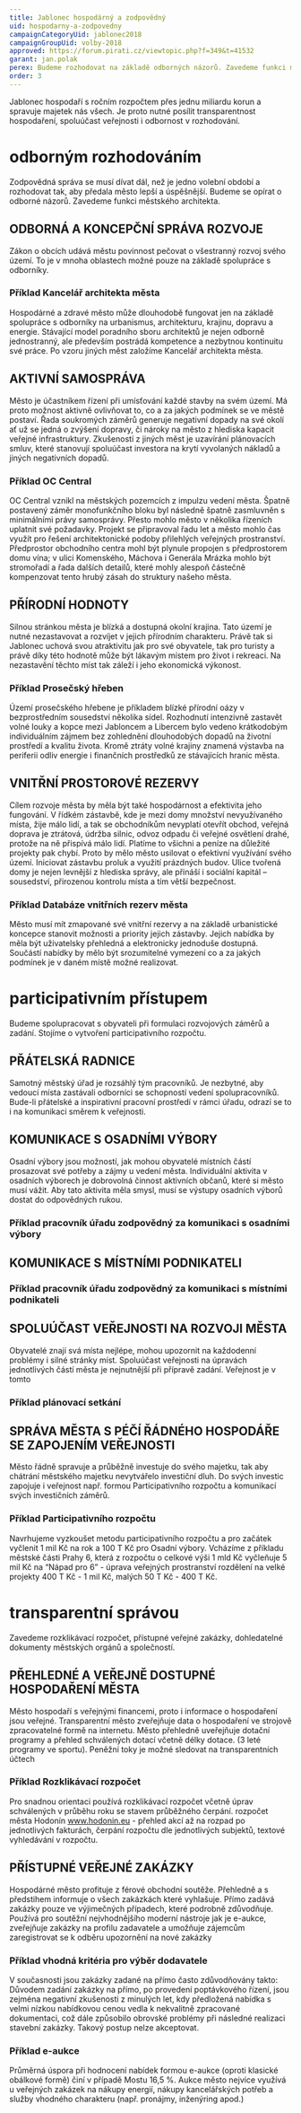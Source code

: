 ```yaml
---
title: Jablonec hospodárný a zodpovědný
uid: hospodarny-a-zodpovedny
campaignCategoryUid: jablonec2018
campaignGroupUid: volby-2018
approved: https://forum.pirati.cz/viewtopic.php?f=349&t=41532
garant: jan.polak
perex: Budeme rozhodovat na základě odborných názorů. Zavedeme funkci městského architekta. Budeme spolupracovat s obyvateli při formulaci rozvojových záměrů a zadání. Stojíme o vytvoření participativního rozpočtu. Zavedeme rozklikávací rozpočet, přístupné veřejné zakázky, dohledatelné dokumenty městských orgánů a společností.
order: 3
---
```

Jablonec hospodaří s ročním rozpočtem přes jednu miliardu korun a spravuje majetek nás všech. Je proto nutné posílit transparentnost hospodaření, spoluúčast veřejnosti i odbornost v rozhodování.   

# odborným rozhodováním
Zodpovědná správa se musí dívat dál, než je jedno volební období a rozhodovat tak, aby předala město lepší a úspěšnější. Budeme se opírat o odborné názorů. Zavedeme funkci městského architekta. 

## ODBORNÁ A KONCEPČNÍ SPRÁVA ROZVOJE
Zákon o obcích udává městu povinnost pečovat o všestranný rozvoj svého území. To je v mnoha oblastech možné pouze na základě spolupráce s odborníky.

### Příklad Kancelář architekta města
Hospodárné a zdravé město může dlouhodobě fungovat jen na základě spolupráce s odborníky na urbanismus, architekturu, krajinu, dopravu a energie. Stávající model poradního sboru architektů je nejen odborně jednostranný, ale především postrádá kompetence a nezbytnou kontinuitu své práce. Po vzoru jiných měst založíme Kancelář architekta města.


## AKTIVNÍ SAMOSPRÁVA
Město je účastníkem řízení při umísťování každé stavby na svém území. Má proto možnost aktivně ovlivňovat to, co a za jakých podmínek se ve městě postaví. Řada soukromých záměrů generuje negativní dopady na své okolí ať už se jedná o zvýšení dopravy, či nároky na město z hlediska kapacit veřejné infrastruktury. Zkušeností z jiných měst je uzavírání plánovacích smluv, které stanovují spoluúčast investora na krytí vyvolaných nákladů a jiných negativních dopadů.

### Příklad OC Central
OC Central vznikl na městských pozemcích z impulzu vedení města. Špatně postavený záměr monofunkčního bloku byl následně špatně zasmluvněn s minimálními právy samosprávy. Přesto mohlo město v několika řízeních uplatnit své požadavky. Projekt se připravoval řadu let a město mohlo čas využít pro řešení architektonické podoby přilehlých veřejných prostranství. Předprostor obchodního centra mohl být plynule propojen s předprostorem domu vína; v ulici Komenského, Máchova i Generála Mrázka mohlo být stromořadí a řada dalších detailů, které mohly alespoň částečně kompenzovat tento hrubý zásah do struktury našeho města. 

## PŘÍRODNÍ HODNOTY
Silnou stránkou města je blízká a dostupná okolní krajina. Tato území je nutné nezastavovat a rozvíjet v jejich přírodním charakteru. Právě tak si Jablonec uchová svou atraktivitu jak pro své obyvatele, tak pro turisty a právě díky této hodnotě může být lákavým místem pro život i rekreaci. Na nezastavění těchto míst tak záleží i jeho ekonomická výkonost.

### Příklad Prosečský hřeben
Území prosečského hřebene je příkladem blízké přírodní oázy v bezprostředním sousedství několika sídel. Rozhodnutí intenzivně zastavět volné louky a kopce mezi Jabloncem a Libercem bylo vedeno krátkodobým individuálním zájmem bez zohlednění dlouhodobých dopadů na životní prostředí a kvalitu života. Kromě ztráty volné krajiny znamená výstavba na periferii odliv energie i finančních prostředků ze stávajících hranic města.

## VNITŘNÍ PROSTOROVÉ REZERVY
Cílem rozvoje města by měla být také hospodárnost a efektivita jeho fungování. V řídkém zástavbě, kde je mezi domy množství nevyužívaného místa, žije málo lidí, a tak se obchodníkům nevyplatí otevřít obchod, veřejná doprava je ztrátová, údržba silnic, odvoz odpadu či veřejné osvětlení drahé, protože na ně přispívá málo lidí. Platíme to všichni a peníze na důležité projekty pak chybí. Proto by mělo město usilovat o efektivní využívání svého území. Iniciovat zástavbu proluk a využití prázdných budov. Ulice tvořená domy je nejen levnější z hlediska správy, ale přináší i sociální kapitál – sousedství, přirozenou kontrolu místa a tím větší bezpečnost.

### Příklad Databáze vnitřních rezerv města
Město musí mít zmapované své vnitřní rezervy a na základě urbanistické koncepce stanovit možnosti a priority jejich zástavby. Jejich nabídka by měla být uživatelsky přehledná a elektronicky jednoduše dostupná. Součástí nabídky by mělo být srozumitelné vymezení co a za jakých podmínek je v daném místě možné realizovat.

# participativním přístupem
Budeme spolupracovat s obyvateli při formulaci rozvojových záměrů a zadání. Stojíme o vytvoření participativního rozpočtu.

## PŘÁTELSKÁ RADNICE 
Samotný městský úřad je rozsáhlý tým pracovníků. Je nezbytné, aby vedoucí místa zastávali odborníci se schopností vedení spolupracovníků. Bude-li přátelské a inspirativní pracovní prostředí v rámci úřadu, odrazí se to i na komunikaci směrem k veřejnosti. 

## KOMUNIKACE S OSADNÍMI VÝBORY
Osadní výbory jsou možností, jak mohou obyvatelé místních částí prosazovat své potřeby a zájmy u vedení města. Individuální aktivita v osadních výborech je dobrovolná činnost aktivních občanů, které si město musí vážit. Aby tato aktivita měla smysl, musí se výstupy osadních výborů dostat do odpovědných rukou.   

### Příklad pracovník úřadu zodpovědný za komunikaci s osadními výbory

## KOMUNIKACE S MÍSTNÍMI PODNIKATELI 

### Příklad pracovník úřadu zodpovědný za komunikaci s místními podnikateli

## SPOLUÚČAST VEŘEJNOSTI NA ROZVOJI MĚSTA
Obyvatelé znají svá místa nejlépe, mohou upozornit na každodenní problémy i silné stránky míst. Spoluúčast veřejnosti na úpravách jednotlivých částí města je nejnutnější při přípravě zadání. Veřejnost je v tomto

### Příklad plánovací setkání


## SPRÁVA MĚSTA S PÉČÍ ŘÁDNÉHO HOSPODÁŘE SE ZAPOJENÍM VEŘEJNOSTI
Město řádně spravuje a průběžně investuje do svého majetku, tak aby chátrání městského majetku nevytvářelo investiční dluh. Do svých investic zapojuje i veřejnost např. formou Participativního rozpočtu a komunikací svých investičních záměrů.

### Příklad Participativního rozpočtu
Navrhujeme vyzkoušet metodu participativního rozpočtu a pro začátek vyčlenit 1 mil Kč na rok a 100 T Kč pro Osadní výbory.
Vcházíme z příkladu městské části Prahy 6, která z rozpočtu o celkové výši 1 mld Kč vyčleňuje 5 mil Kč na “Nápad pro 6” - úprava veřejných prostranství rozdělení na velké projekty 400 T Kč - 1 mil Kč, malých 50 T Kč - 400 T Kč. 

# transparentní správou
Zavedeme rozklikávací rozpočet, přístupné veřejné zakázky, dohledatelné dokumenty městských orgánů a společností.

## PŘEHLEDNÉ A VEŘEJNĚ DOSTUPNÉ HOSPODAŘENÍ MĚSTA
Město hospodaří s veřejnými financemi, proto i informace o hospodaření jsou veřejné.
Transparentní město zveřejňuje data o hospodaření ve strojově zpracovatelné formě na internetu. 
Město přehledně uveřejňuje dotační programy a přehled schválených dotací včetně délky dotace. (3 leté programy ve sportu). 
Peněžní toky je možné sledovat na transparentních účtech 

### Příklad Rozklikávací rozpočet
Pro snadnou orientaci používá rozklikávací rozpočet včetně úprav schválených v průběhu roku se stavem průběžného čerpání.
rozpočet města Hodonín www.hodonin.eu - přehled akcí až na rozpad po jednotlivých fakturách, čerpání rozpočtu dle jednotlivých subjektů, textové vyhledávání v rozpočtu.

## PŘÍSTUPNÉ VEŘEJNÉ ZAKÁZKY
Hospodárné město profituje z férové obchodní soutěže. Přehledně a s předstihem informuje o všech zakázkách které vyhlašuje. Přímo zadává zakázky pouze ve výjimečných případech, které podrobně zdůvodňuje. 
Používá pro soutěžní nejvhodnějšího moderní nástroje jak je e-aukce, zveřejňuje zakázky na profilu zadavatele a umožňuje zájemcům zaregistrovat se k odběru upozornění na nové zakázky

### Příklad vhodná kritéria pro výběr dodavatele
V současnosti jsou zakázky zadané na přímo často zdůvodňovány takto:  Důvodem zadání zakázky na přímo, po provedení poptávkového řízení, jsou zejména negativní zkušenosti z minulých let, kdy předložená nabídka s velmi nízkou nabídkovou cenou vedla k nekvalitně zpracované dokumentaci, což dále způsobilo obrovské problémy při následné realizaci stavební zakázky.
Takový postup nelze akceptovat. 

### Příklad e-aukce
Průměrná úspora při hodnocení nabídek formou e-aukce (oproti klasické obálkové formě) činí v případě Mostu 16,5 %. Aukce město nejvíce využívá u veřejných zakázek na nákupy energií, nákupy kancelářských potřeb a služby vhodného charakteru (např. pronájmy, inženýring apod.)